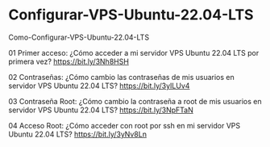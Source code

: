 # Configurar-VPS-Ubuntu-22.04-LTS
Como-Configurar-VPS-Ubuntu-22.04-LTS

01 Primer acceso: ¿Cómo acceder a mi servidor VPS Ubuntu 22.04 LTS por primera vez? https://bit.ly/3Nh8HSH

02 Contraseñas: ¿Cómo cambio las contraseñas de mis usuarios en servidor VPS Ubuntu 22.04 LTS? https://bit.ly/3yILUv4

03 Contraseña Root: ¿Cómo cambio la contraseña a root de mis usuarios en servidor VPS Ubuntu 22.04 LTS? https://bit.ly/3NpFTaN

04 Acceso Root: ¿Cómo acceder con root por ssh en mi servidor VPS Ubuntu 22.04 LTS? https://bit.ly/3yNv8Ln
